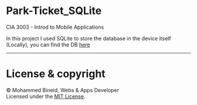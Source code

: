 # Park-Ticket_SQLite
CIA 3003 - Introd to Mobile Applications

In this project I used SQLite to store the database in the device itself (Locally), you can find the DB [here](https://github.com/vm7md98/Park-Ticket_SQLite/blob/cde6563da0824fbdc3cd565c347e68d0ce687e02/app/src/main/java/com/example/parkTicket/MyDBHelper.java)

---
# License & copyright

© Mohammed Bineid, Webs & Apps Developer <br>
Licensed under the [MIT License](LICENSE).

